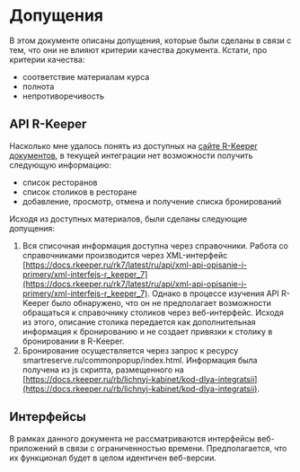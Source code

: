# Допущения

В этом документе описаны допущения, которые были сделаны в связи с тем, что они не влияют критерии качества документа. Кстати, про критерии качества:

* соответствие материалам курса
* полнота
* непротиворечивость

## API R-Keeper

Насколько мне удалось понять из доступных на [сайте R-Keeper документов](https://docs.rkeeper.ru/), в текущей интеграции нет возможности получить следующую информацию:

* список ресторанов
* список столиков в ресторане
* добавление, просмотр, отмена и получение списка бронирований

Исходя из доступных материалов, были сделаны следующие допущения:

1. Вся списочная информация доступна через справочники. Работа со справочниками производится через XML-интерфейс [https://docs.rkeeper.ru/rk7/latest/ru/api/xml-api-opisanie-i-primery/xml-interfejs-r_keeper_7](https://docs.rkeeper.ru/rk7/latest/ru/api/xml-api-opisanie-i-primery/xml-interfejs-r_keeper_7). Однако в процессе изучения API R-Keeper было обнаружено, что он не предполагает возможности обращаться к справочнику столиков через веб-интерфейс. Исходя из этого, описание столика передается как дополнительная информация к бронированию и не создает привязки к столику в бронировании в R-Keeper.
1. Бронирование осуществляется через запрос к ресурсу smartreserve.ru/commonpopup/index.html. Информация была получена из js скрипта, размещенного на [https://docs.rkeeper.ru/rb/lichnyj-kabinet/kod-dlya-integratsii](https://docs.rkeeper.ru/rb/lichnyj-kabinet/kod-dlya-integratsii).

## Интерфейсы

В рамках данного документа не рассматриваются интерфейсы веб-приложений в связи с ограниченностью времени. Предполагается, что их функционал будет в целом идентичен веб-версии.
